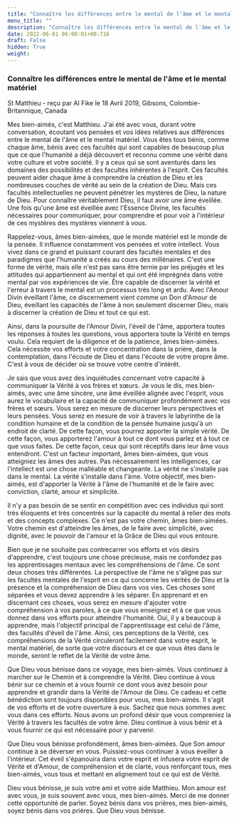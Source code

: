 ```yaml
---
title: "Connaître les différences entre le mental de l'âme et le mental matériel"
menu_title: ""
description: "Connaître les différences entre le mental de l'âme et le mental matériel"
date: 2022-06-01 06:00:01+00:716
draft: False
hidden: True
weight:
---
```

### Connaître les différences entre le mental de l'âme et le mental matériel

St Matthieu - reçu par Al Fike le 18 Avril 2019, Gibsons, Colombie-Britannique, Canada

Mes bien-aimés, c'est Matthieu. J'ai été avec vous, durant votre conversation, écoutant vos pensées et vos idées relatives aux différences entre le mental de l'âme et le mental matériel. Vous êtes tous bénis, comme chaque âme, bénis avec ces facultés qui sont capables de beaucoup plus que ce que l'humanité a déjà découvert et reconnu comme une vérité dans votre culture et votre société. Il y a ceux qui se sont aventurés dans les domaines des possibilités et des facultés inhérentes à l'esprit. Ces facultés peuvent aider chaque âme à comprendre la création de Dieu et les nombreuses couches de vérité au sein de la création de Dieu. Mais ces facultés intellectuelles ne peuvent pénétrer les mystères de Dieu, la nature de Dieu. Pour connaître véritablement Dieu, il faut avoir une âme éveillée. Une fois qu'une âme est éveillée avec l'Essence Divine, les facultés nécessaires pour communiquer, pour comprendre et pour voir à l'intérieur de ces mystères des mystères viennent à vous.

Rappelez-vous, âmes bien-aimées, que le monde matériel est le monde de la pensée. Il influence constamment vos pensées et votre intellect. Vous vivez dans ce grand et puissant courant des facultés mentales et des paradigmes que l'humanité a créés au cours des millénaires. C'est une forme de vérité, mais elle n'est pas sans être ternie par les préjugés et les attitudes qui appartiennent au mental et qui ont été imprégnés dans votre mental par vos expériences de vie. Être capable de discerner la vérité et l'erreur à travers le mental est un processus très long et ardu. Avec l'Amour Divin éveillant l'âme, ce discernement vient comme un Don d'Amour de Dieu, éveillant les capacités de l'âme à non seulement discerner Dieu, mais à discerner la création de Dieu et tout ce qui est.

Ainsi, dans la poursuite de l'Amour Divin, l'éveil de l'âme, apportera toutes les réponses à toutes les questions, vous apportera toute la Vérité en temps voulu. Cela requiert de la diligence et de la patience, âmes bien-aimées. Cela nécessite vos efforts et votre concentration dans la prière, dans la contemplation, dans l'écoute de Dieu et dans l'écoute de votre propre âme. C'est à vous de décider où se trouve votre centre d'intérêt.

Je sais que vous avez des inquiétudes concernant votre capacité à communiquer la Vérité à vos frères et sœurs. Je vous le dis, mes bien-aimés, avec une âme sincère, une âme éveillée alignée avec l'esprit, vous aurez le vocabulaire et la capacité de communiquer profondément avec vos frères et sœurs. Vous serez en mesure de discerner leurs perspectives et leurs pensées. Vous serez en mesure de voir à travers le labyrinthe de la condition humaine et de la condition de la pensée humaine jusqu'à un endroit de clarté. De cette façon, vous pourrez apporter la simple vérité. De cette façon, vous apporterez l'amour à tout ce dont vous parlez et à tout ce que vous faites. De cette façon, ceux qui sont réceptifs dans leur âme vous entendront. C'est un facteur important, âmes bien-aimées, que vous atteigniez les âmes des autres. Pas nécessairement les intelligences, car l'intellect est une chose malléable et changeante. La vérité ne s'installe pas dans le mental. La vérité s'installe dans l'âme. Votre objectif, mes bien-aimés, est d'apporter la Vérité à l'âme de l'humanité et de le faire avec conviction, clarté, amour et simplicité.

Il n'y a pas besoin de se sentir en compétition avec ces individus qui sont très éloquents et très concentrés sur la capacité du mental à relier des mots et des concepts complexes. Ce n'est pas votre chemin, âmes bien-aimées. Votre chemin est d'atteindre les âmes, de le faire avec simplicité, avec dignité, avec le pouvoir de l'amour et la Grâce de Dieu qui vous entoure.

Bien que je ne souhaite pas contrecarrer vos efforts et vos désirs d'apprendre, c'est toujours une chose précieuse, mais ne confondez pas les apprentissages mentaux avec les compréhensions de l'âme. Ce sont deux choses très différentes. La perspective de l'âme ne s'aligne pas sur les facultés mentales de l'esprit en ce qui concerne les vérités de Dieu et la présence et la compréhension de Dieu dans vos vies. Ces choses sont séparées et vous devez apprendre à les séparer. En apprenant et en discernant ces choses, vous serez en mesure d'ajouter votre compréhension à vos paroles, à ce que vous enseignez et à ce que vous donnez dans vos efforts pour atteindre l'humanité. Oui, il y a beaucoup à apprendre, mais l'objectif principal de l'apprentissage est celui de l'âme, des facultés d'éveil de l'âme. Ainsi, ces perceptions de la Vérité, ces compréhensions de la Vérité circuleront facilement dans votre esprit, le mental matériel, de sorte que votre discours et ce que vous êtes dans le monde, seront le reflet de la Vérité de votre âme.

Que Dieu vous bénisse dans ce voyage, mes bien-aimés. Vous continuez à marcher sur le Chemin et à comprendre la Vérité. Dieu continue à vous bénir sur ce chemin et à vous fournir ce dont vous avez besoin pour apprendre et grandir dans la Vérité de l'Amour de Dieu. Ce cadeau et cette bénédiction sont toujours disponibles pour vous, mes bien-aimés. Il s'agit de vos efforts et de votre ouverture à eux. Sachez que nous sommes avec vous dans ces efforts. Nous avons un profond désir que vous compreniez la Vérité à travers les facultés de votre âme. Dieu continue à vous bénir et à vous fournir ce qui est nécessaire pour y parvenir.

Que Dieu vous bénisse profondément, âmes bien-aimées. Que Son amour continue à se déverser en vous. Puissiez-vous continuer à vous éveiller à l'intérieur. Cet éveil s'épanouira dans votre esprit et infusera votre esprit de Vérité et d'Amour, de compréhension et de clarté, vous renforçant tous, mes bien-aimés, vous tous et mettant en alignement tout ce qui est de Vérité.

Dieu vous bénisse, je suis votre ami et votre aide Matthieu. Mon amour est avec vous, je suis souvent avec vous, mes bien-aimés. Merci de me donner cette opportunité de parler. Soyez bénis dans vos prières, mes bien-aimés, soyez bénis dans vos prières. Que Dieu vous bénisse.



